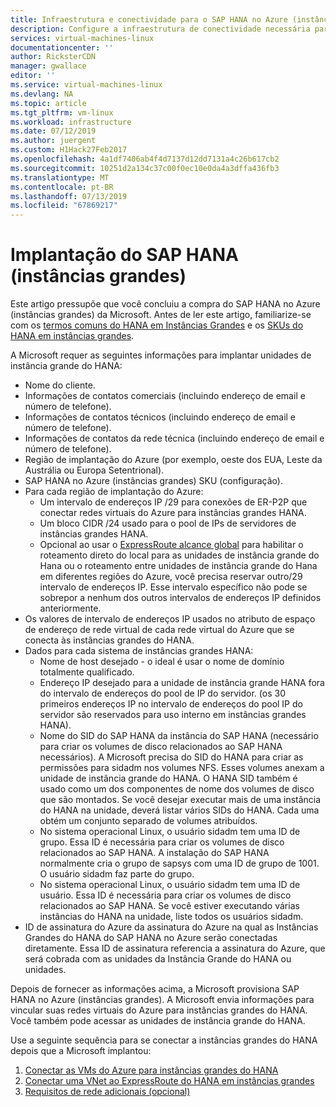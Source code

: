 ```yaml
---
title: Infraestrutura e conectividade para o SAP HANA no Azure (instâncias grandes) | Microsoft Docs
description: Configure a infraestrutura de conectividade necessária para usar SAP HANA no Azure (instâncias grandes).
services: virtual-machines-linux
documentationcenter: ''
author: RicksterCDN
manager: gwallace
editor: ''
ms.service: virtual-machines-linux
ms.devlang: NA
ms.topic: article
ms.tgt_pltfrm: vm-linux
ms.workload: infrastructure
ms.date: 07/12/2019
ms.author: juergent
ms.custom: H1Hack27Feb2017
ms.openlocfilehash: 4a1df7406ab4f4d7137d12dd7131a4c26b617cb2
ms.sourcegitcommit: 10251d2a134c37c00f0ec10e0da4a3dffa436fb3
ms.translationtype: MT
ms.contentlocale: pt-BR
ms.lasthandoff: 07/13/2019
ms.locfileid: "67869217"
---
```

# <a name="sap-hana-large-instances-deployment"></a>Implantação do SAP HANA (instâncias grandes) 

Este artigo pressupõe que você concluiu a compra do SAP HANA no Azure (instâncias grandes) da Microsoft. Antes de ler este artigo, familiarize-se com os [termos comuns do HANA em Instâncias Grandes](hana-know-terms.md) e os [SKUs do HANA em instâncias grandes](hana-available-skus.md).


A Microsoft requer as seguintes informações para implantar unidades de instância grande do HANA:

- Nome do cliente.
- Informações de contatos comerciais (incluindo endereço de email e número de telefone).
- Informações de contatos técnicos (incluindo endereço de email e número de telefone).
- Informações de contatos da rede técnica (incluindo endereço de email e número de telefone).
- Região de implantação do Azure (por exemplo, oeste dos EUA, Leste da Austrália ou Europa Setentrional).
- SAP HANA no Azure (instâncias grandes) SKU (configuração).
- Para cada região de implantação do Azure:
    - Um intervalo de endereços IP /29 para conexões de ER-P2P que conectar redes virtuais do Azure para instâncias grandes HANA.
    - Um bloco CIDR /24 usado para o pool de IPs de servidores de instâncias grandes HANA.
    - Opcional ao usar o [ExpressRoute alcance global](https://docs.microsoft.com/azure/expressroute/expressroute-global-reach) para habilitar o roteamento direto do local para as unidades de instância grande do Hana ou o roteamento entre unidades de instância grande do Hana em diferentes regiões do Azure, você precisa reservar outro/29 intervalo de endereços IP. Esse intervalo específico não pode se sobrepor a nenhum dos outros intervalos de endereços IP definidos anteriormente.
- Os valores de intervalo de endereços IP usados no atributo de espaço de endereço de rede virtual de cada rede virtual do Azure que se conecta às instâncias grandes do HANA.
- Dados para cada sistema de instâncias grandes HANA:
  - Nome de host desejado - o ideal é usar o nome de domínio totalmente qualificado.
  - Endereço IP desejado para a unidade de instância grande HANA fora do intervalo de endereços do pool de IP do servidor. (os 30 primeiros endereços IP no intervalo de endereços do pool IP do servidor são reservados para uso interno em instâncias grandes HANA).
  - Nome do SID do SAP HANA da instância do SAP HANA (necessário para criar os volumes de disco relacionados ao SAP HANA necessários). A Microsoft precisa do SID do HANA para criar as permissões para sidadm nos volumes NFS. Esses volumes anexam a unidade de instância grande do HANA. O HANA SID também é usado como um dos componentes de nome dos volumes de disco que são montados. Se você desejar executar mais de uma instância do HANA na unidade, deverá listar vários SIDs do HANA. Cada uma obtém um conjunto separado de volumes atribuídos.
  - No sistema operacional Linux, o usuário sidadm tem uma ID de grupo. Essa ID é necessária para criar os volumes de disco relacionados ao SAP HANA. A instalação do SAP HANA normalmente cria o grupo de sapsys com uma ID de grupo de 1001. O usuário sidadm faz parte do grupo.
  - No sistema operacional Linux, o usuário sidadm tem uma ID de usuário. Essa ID é necessária para criar os volumes de disco relacionados ao SAP HANA. Se você estiver executando várias instâncias do HANA na unidade, liste todos os usuários sidadm. 
- ID de assinatura do Azure da assinatura do Azure na qual as Instâncias Grandes do HANA do SAP HANA no Azure serão conectadas diretamente. Essa ID de assinatura referencia a assinatura do Azure, que será cobrada com as unidades da Instância Grande do HANA ou unidades.

Depois de fornecer as informações acima, a Microsoft provisiona SAP HANA no Azure (instâncias grandes). A Microsoft envia informações para vincular suas redes virtuais do Azure para instâncias grandes do HANA. Você também pode acessar as unidades de instância grande do HANA.

Use a seguinte sequência para se conectar a instâncias grandes do HANA depois que a Microsoft implantou:

1. [Conectar as VMs do Azure para instâncias grandes do HANA](hana-connect-azure-vm-large-instances.md)
2. [Conectar uma VNet ao ExpressRoute do HANA em instâncias grandes](hana-connect-vnet-express-route.md)
3. [Requisitos de rede adicionais (opcional)](hana-additional-network-requirements.md)


